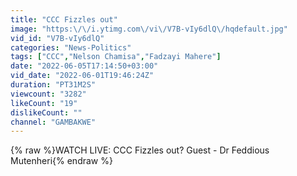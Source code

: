 ```yaml
---
title: "CCC Fizzles out"
image: "https:\/\/i.ytimg.com\/vi\/V7B-vIy6dlQ\/hqdefault.jpg"
vid_id: "V7B-vIy6dlQ"
categories: "News-Politics"
tags: ["CCC","Nelson Chamisa","Fadzayi Mahere"]
date: "2022-06-05T17:14:50+03:00"
vid_date: "2022-06-01T19:46:24Z"
duration: "PT31M2S"
viewcount: "3282"
likeCount: "19"
dislikeCount: ""
channel: "GAMBAKWE"
---
```

{% raw %}WATCH LIVE: CCC Fizzles out? Guest - Dr Feddious Mutenheri{% endraw %}
